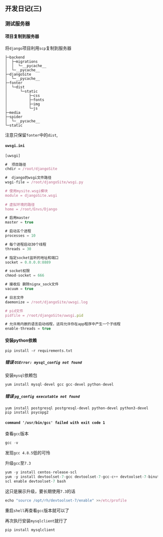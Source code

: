 ## 开发日记(三)

### 测试服务器

#### 项目复制到服务器

将`django`项目利用`scp`复制到服务器

```
├─backend
│  ├─migrations
│  │  └─__pycache__
│  └─__pycache__
├─djangoSite
│  └─__pycache__
├─fonter
│  └─dist
│      └─static
│          ├─css
│          ├─fonts
│          ├─img
│          └─js
├─media
├─spider
│  └─__pycache__
└─static
```

注意只保留`fonter`中的`dist`,

#### `uwsgi.ini`

```js
[uwsgi]

#  项目路径 
chdir = /root/djangoSite  

#  django的wsgi文件路径
wsgi-file = /root/djangoSite/wsgi.py  

# 使用mysite.wsgi模块
module = djangoSite.wsgi 
 
# 虚拟环境的路径
home = /root/Envs/Django 

# 启用master
master = true

# 启动五个进程
processes = 10

# 每个进程启动30个线程
threads = 30

# 指定socket监听的地址和端口
socket = 0.0.0.0:8889

# socket权限
chmod-socket = 666

# 接收后 删除nignx_sock文件
vacuum = true

# 日志文件
daemonize = /root/djangoSite/uwsgi.log

# pid文件
pidfile = /root/djangoSite/uwsgi.pid

# 允许用内嵌的语言启动线程，这将允许你在app程序中产生一个子线程
enable-threads = true
```

#### 安装python依赖

```
pip install -r requirements.txt 
```

##### 错误 `OSError: mysql_config not found`

安装`mysql`依赖包

```js
yum install mysql-devel gcc gcc-devel python-devel
```

##### 错误  `pg_config executable not found`

```
yum install postgresql postgresql-devel python-devel python3-devel
pip install psycopg2
```

#### `command '/usr/bin/gcc' failed with exit code 1`

查看`gcc`版本

```js
gcc -v
```

发现`gcc 4.8.5`低的可怜

升级`gcc`至`7.3`

```js
yum -y install centos-release-scl
yum -y install devtoolset-7-gcc devtoolset-7-gcc-c++ devtoolset-7-binutils
scl enable devtoolset-7 bash
```

这只是展示升级，要长期使用`7.3`的话

```js
echo "source /opt/rh/devtoolset-7/enable" >>/etc/profile
```

重启`shell`再查看`gcc`版本就可以了

再次执行安装`mysqlclient`就行了

```
pip install mysqlclient
```

